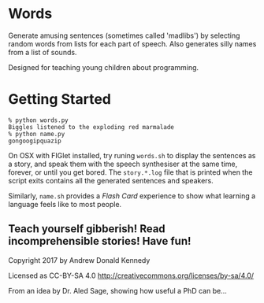 Words
=====

Generate amusing sentences (sometimes called 'madlibs') by
selecting random words from lists for each part of speech.
Also generates silly names from a list of sounds.

Designed for teaching young children about programming.

# Getting Started

    % python words.py
    Biggles listened to the exploding red marmalade
    % python name.py
    gongoogipquazip

On OSX with FIGlet installed, try runing `words.sh` to display
the sentences as a story, and speak them with the speech synthesiser
at the same time, forever, or until you get bored. The `story.*.log`
file that is printed when the script exits contains all the generated
sentences and speakers.

Similarly, `name.sh` provides a _Flash Card_ experience to show
what learning a language feels like to most people.

Teach yourself gibberish! Read incomprehensible stories! Have fun!
---
Copyright 2017 by Andrew Donald Kennedy

Licensed as CC-BY-SA 4.0 <http://creativecommons.org/licenses/by-sa/4.0/>

From an idea by Dr. Aled Sage, showing how useful a PhD can be...

